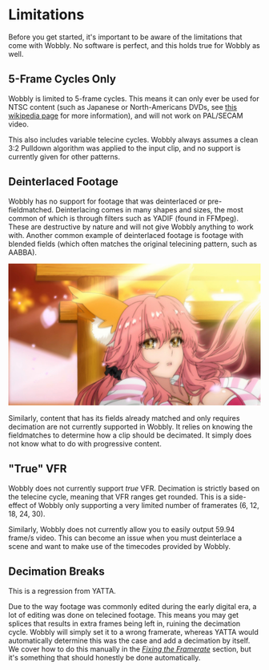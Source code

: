 # Limitations

Before you get started,
it's important to be aware of the limitations that come with Wobbly.
No software is perfect,
and this holds true for Wobbly as well.


## 5-Frame Cycles Only

Wobbly is limited to 5-frame cycles.
This means it can only ever be used for NTSC content
(such as Japanese or North-Americans DVDs,
see [this wikipedia page][PAL_NTSC] for more information),
and will not work on PAL/SECAM video.

This also includes variable telecine cycles.
Wobbly always assumes a clean 3:2 Pulldown algorithm
was applied to the input clip,
and no support is currently given for other patterns.

## Deinterlaced Footage

Wobbly has no support for footage that was deinterlaced
or pre-fieldmatched.
Deinterlacing comes in many shapes and sizes,
the most common of which is through filters
such as YADIF (found in FFMpeg).
These are destructive by nature
and will not give Wobbly anything to work with.
Another common example of deinterlaced footage
is footage with blended fields
(which often matches the original telecining pattern,
such as AABBA).

![An example of blended footage (Fate/EXTRA Extella OP1)](imgs/blended_fields.png)

Similarly,
content that has its fields already matched
and only requires decimation are not currently supported in Wobbly.
It relies on knowing the fieldmatches
to determine how a clip should be decimated.
It simply does not know what to do with progressive content.

## "True" VFR

Wobbly does not currently support *true* VFR.
Decimation is strictly based on the telecine cycle,
meaning that VFR ranges get rounded.
This is a side-effect of Wobbly only supporting a very limited number of framerates
(6, 12, 18, 24, 30).

Similarly,
Wobbly does not currently allow you to easily output 59.94 frame/s video.
This can become an issue when you must deinterlace a scene
and want to make use of the timecodes provided by Wobbly.


## Decimation Breaks

This is a regression from YATTA.

Due to the way footage was commonly edited
during the early digital era,
a lot of editing was done on telecined footage.
This means you may get splices that results in extra frames being left in,
ruining the decimation cycle.
Wobbly will simply set it to a wrong framerate,
whereas YATTA would automatically determine this was the case
and add a decimation by itself.
We cover how to do this manually in the *[Fixing the Framerate][framerates_guide]* section,
but it's something that should honestly be done automatically.


[//]: <> (urls)
[PAL_NTSC]: https://en.wikipedia.org/wiki/DVD_region_code#PAL/SECAM_vs._NTSC
[framerates_guide]: //
